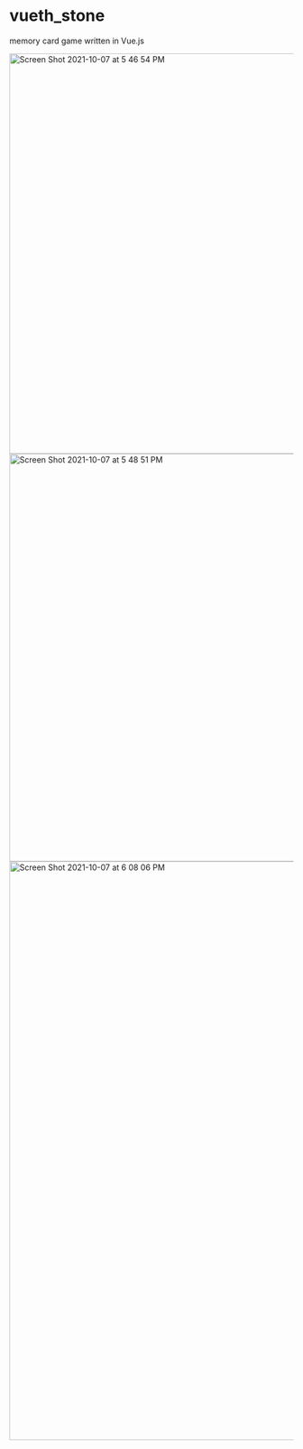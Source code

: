 # vueth_stone
memory card game written in Vue.js


<img width="709" alt="Screen Shot 2021-10-07 at 5 46 54 PM" src="https://user-images.githubusercontent.com/3889468/136351489-e1c27fd7-f143-421b-a08e-fd330b83760b.png">


<img width="722" alt="Screen Shot 2021-10-07 at 5 48 51 PM" src="https://user-images.githubusercontent.com/3889468/136351593-6babbc12-4c37-492b-9192-63435e0f692c.png">


<img width="1025" alt="Screen Shot 2021-10-07 at 6 08 06 PM" src="https://user-images.githubusercontent.com/3889468/136354859-adb79106-d569-4c2e-8f62-4dc8b0e720b9.png">
